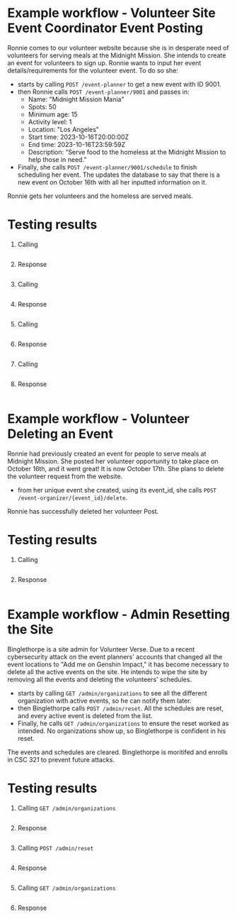 # Example workflow - Volunteer Site Event Coordinator Event Posting

Ronnie comes to our volunteer website because she is in desperate need of volunteers for serving meals at the Midnight Mission. She intends to create an event for volunteers to sign up. Ronnie wants to input her event details/requirements for the volunteer event. To do so she:

- starts by calling `POST /event-planner` to get a new event with ID 9001.
- then Ronnie calls `POST /event-planner/9001` and passes in:
  - Name: "Midnight Mission Mania"
  - Spots: 50
  - Minimum age: 15
  - Activity level: 1
  - Location: "Los Angeles"
  - Start time: 2023-10-16T20:00:00Z
  - End time: 2023-10-16T23:59:59Z
  - Description: “Serve food to the homeless at the Midnight Mission to help those in need.”
- Finally, she calls `POST /event-planner/9001/schedule` to finish scheduling her event. The updates the database to say that there is a new event on October 16th with all her inputted information on it.

Ronnie gets her volunteers and the homeless are served meals.

# Testing results
1. Calling 

```html
```

2. Response

```json
```

3. Calling 

```html
```

4. Response

```json
```

5. Calling 

```html
```

6. Response

```json
```

7. Calling 

```html
```

8. Response

```json
```

# Example workflow - Volunteer Deleting an Event

Ronnie had previously created an event for people to serve meals at Midnight Mission. She posted her volunteer opportunity to take place on October 16th, and it went great! It is now October 17th. She plans to delete the volunteer request from the website. 

- from her unique event she created, using its event_id, she calls `POST /event-organizer/{event_id}/delete`.
  
Ronnie has successfully deleted her volunteer Post.

# Testing results
1. Calling 

```html
```

2. Response

```json
```

# Example workflow - Admin Resetting the Site

Binglethorpe is a site admin for Volunteer Verse. Due to a recent cybersecurity attack on the event planners' accounts that changed all the event locations to "Add me on Genshin Impact," it has become necessary to delete all the active events on the site. He intends to wipe the site by removing all the events and deleting the volunteers' schedules.

- starts by calling `GET /admin/organizations` to see all the different organization with active events, so he can notify them later.
- then Binglethorpe calls `POST /admin/reset`. All the schedules are reset, and every active event is deleted from the list.
- Finally, he calls `GET /admin/organizations` to ensure the reset worked as intended. No organizations show up, so Binglethorpe is confident in his reset.

The events and schedules are cleared. Binglethorpe is moritifed and enrolls in CSC 321 to prevent future attacks.

# Testing results
1. Calling `GET /admin/organizations`

```html
```

2. Response

```json
```

3. Calling `POST /admin/reset`

```html
```

4. Response

```json
```

5. Calling `GET /admin/organizations`

```html
```

6. Response

```json
```
